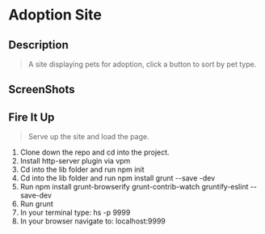 # Adoption Site

## Description

>A site displaying pets for adoption, click a button to sort by pet type.

## ScreenShots

## Fire It Up
>Serve up the site and load the page.

1. Clone down the repo and cd into the project.
1. Install http-server plugin via vpm
1. Cd into the lib folder and run npm init
1. Cd into the lib folder and run npm install grunt --save -dev
1. Run npm install grunt-browserify grunt-contrib-watch gruntify-eslint --save-dev
1. Run grunt
1. In your terminal type: hs -p 9999
1. In your browser navigate to: localhost:9999